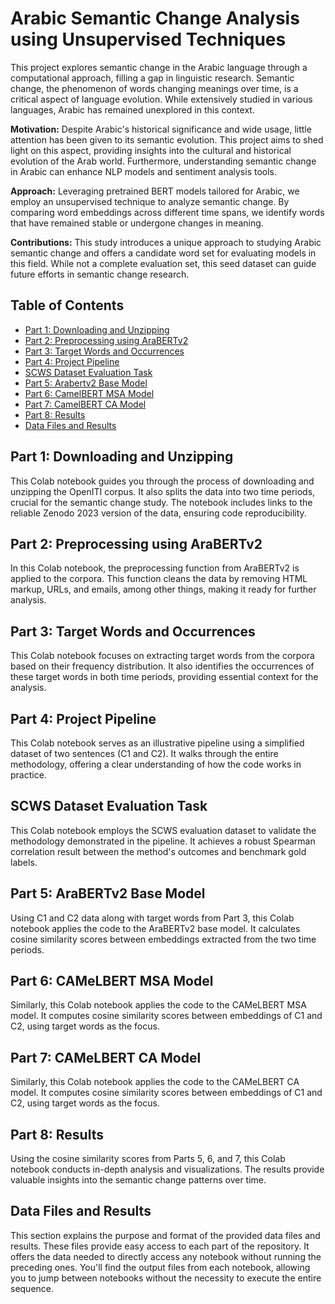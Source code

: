 # Arabic Semantic Change Analysis using Unsupervised Techniques

This project explores semantic change in the Arabic language through a computational approach, filling a gap in linguistic research. Semantic change, the phenomenon of words changing meanings over time, is a critical aspect of language evolution. While extensively studied in various languages, Arabic has remained unexplored in this context.

**Motivation:** Despite Arabic's historical significance and wide usage, little attention has been given to its semantic evolution. This project aims to shed light on this aspect, providing insights into the cultural and historical evolution of the Arab world. Furthermore, understanding semantic change in Arabic can enhance NLP models and sentiment analysis tools.

**Approach:** Leveraging pretrained BERT models tailored for Arabic, we employ an unsupervised technique to analyze semantic change. By comparing word embeddings across different time spans, we identify words that have remained stable or undergone changes in meaning.

**Contributions:** This study introduces a unique approach to studying Arabic semantic change and offers a candidate word set for evaluating models in this field. While not a complete evaluation set, this seed dataset can guide future efforts in semantic change research.

## Table of Contents
- [Part 1: Downloading and Unzipping](#part-1-downloading-and-unzipping)
- [Part 2: Preprocessing using AraBERTv2](#part-2-preprocessing-using-arabertv2)
- [Part 3: Target Words and Occurrences](#part-3-target-words-and-occurrences)
- [Part 4: Project Pipeline](#part-4-project-pipeline)
- [SCWS Dataset Evaluation Task](#scws-dataset-evaluation-task)
- [Part 5: Arabertv2 Base Model](#part-5-arabertv2-base-model)
- [Part 6: CamelBERT MSA Model](#part-6-camelbert-msa-model)
- [Part 7: CamelBERT CA Model](#part-7-camelbert-ca-model)
- [Part 8: Results](#part-8-results)
- [Data Files and Results](#data-files-and-results)

## Part 1: Downloading and Unzipping
This Colab notebook guides you through the process of downloading and unzipping the OpenITI corpus. It also splits the data into two time periods, crucial for the semantic change study. The notebook includes links to the reliable Zenodo 2023 version of the data, ensuring code reproducibility.

## Part 2: Preprocessing using AraBERTv2
In this Colab notebook, the preprocessing function from AraBERTv2 is applied to the corpora. This function cleans the data by removing HTML markup, URLs, and emails, among other things, making it ready for further analysis.

## Part 3: Target Words and Occurrences
This Colab notebook focuses on extracting target words from the corpora based on their frequency distribution. It also identifies the occurrences of these target words in both time periods, providing essential context for the analysis.

## Part 4: Project Pipeline
This Colab notebook serves as an illustrative pipeline using a simplified dataset of two sentences (C1 and C2). It walks through the entire methodology, offering a clear understanding of how the code works in practice.

## SCWS Dataset Evaluation Task
This Colab notebook employs the SCWS evaluation dataset to validate the methodology demonstrated in the pipeline. It achieves a robust Spearman correlation result between the method's outcomes and benchmark gold labels.

## Part 5: AraBERTv2 Base Model
Using C1 and C2 data along with target words from Part 3, this Colab notebook applies the code to the AraBERTv2 base model. It calculates cosine similarity scores between embeddings extracted from the two time periods.

## Part 6: CAMeLBERT MSA Model
Similarly, this Colab notebook applies the code to the CAMeLBERT MSA model. It computes cosine similarity scores between embeddings of C1 and C2, using target words as the focus.

## Part 7: CAMeLBERT CA Model
Similarly, this Colab notebook applies the code to the CAMeLBERT CA model. It computes cosine similarity scores between embeddings of C1 and C2, using target words as the focus.

## Part 8: Results
Using the cosine similarity scores from Parts 5, 6, and 7, this Colab notebook conducts in-depth analysis and visualizations. The results provide valuable insights into the semantic change patterns over time.

## Data Files and Results
This section explains the purpose and format of the provided data files and results. These files provide easy access to each part of the repository. It offers the data needed to directly access any notebook without running the preceding ones. You'll find the output files from each notebook, allowing you to jump between notebooks without the necessity to execute the entire sequence. 




